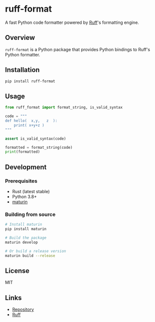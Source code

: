 # ruff-format

A fast Python code formatter powered by [Ruff](https://github.com/astral-sh/ruff)'s formatting engine.

## Overview

`ruff-format` is a Python package that provides Python bindings to Ruff's Python formatter.

## Installation

```bash
pip install ruff-format
```

## Usage

```python
from ruff_format import format_string, is_valid_syntax

code = """
def hello(  x,y,   z  ):
    print( x+y+z )
"""

assert is_valid_syntax(code)

formatted = format_string(code)
print(formatted)
```

## Development

### Prerequisites

- Rust (latest stable)
- Python 3.8+
- [maturin](https://github.com/PyO3/maturin)

### Building from source

```bash
# Install maturin
pip install maturin

# Build the package
maturin develop

# Or build a release version
maturin build --release
```

## License

MIT

## Links

- [Repository](https://github.com/reflex-dev/ruff-format)
- [Ruff](https://github.com/astral-sh/ruff)
